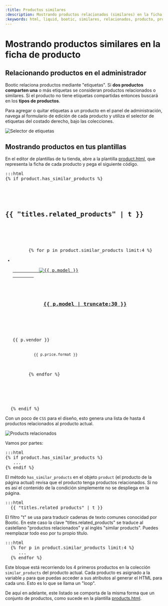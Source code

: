 ```yaml
---
:title: Productos similares
:description: Mostrando productos relacionados (similares) en la ficha de un producto
:keywords: html, liquid, bootic, similares, relacionados, producto, productos, related_products, has_similar_products, similar_products, price format, thumbnail
---
```


# Mostrando productos similares en la ficha de producto

## Relacionando productos en el administrador

Bootic relaciona productos mediante "etiquetas". Si **dos productos comparten una** o más etiquetas se consideran productos relacionados o similares. Si el producto no tiene etiquetas compartidas entonces buscará en los **tipos de productos**.

Para agregar o quitar etiquetas a un producto en el panel de administración, navega al formulario de edición de cada producto y utiliza el selector de etiquetas del costado derecho, bajo las colecciones.

<img src="<%= img('/img/themes/tag-selector.png').url %>" alt="Selector de etiquetas" />

## Mostrando productos en tus plantillas

En el editor de plantillas de tu tienda, abre a la plantilla <a href="/es/diseno/plantillas/product">product.html</a>, que representa la ficha de cada producto y pega el siguiente código.

<pre>:::html
{% if product.has_similar_products %}
  <div id="similares">

    <h2 class="titulo">{{ "titles.related_products" | t }}</h2>

    <ul class="collection clearfix">
      {% for p in product.similar_products limit:4 %}
      <li class="item-{{ forloop.index + 1 }} clearfix">
        <a href="{{ p.url }}" title="{{ p.model }}">
          <img src="{{ p.first_image.thumbnail }}" alt="{{ p.model }}" />
        </a>

        <h3 class="product-model">
          <a href="{{ p.url }}" title="{{ p.model }}">{{ p.model | truncate:30 }}</a>
        </h3>

        <p class="product-vendor">{{ p.vendor }}</p>
        <small class="product-price">{{ p.price.format }}</small>

      </li>
      {% endfor %}
    </ul>

  </div><!-- /similares -->
  {% endif %}
</pre>

Con un poco de <code>CSS</code> para el diseño, esto genera una lista de hasta 4 productos relacionados al producto actual.

<img src="<%= img('/img/themes/similar-products.png').thumb('x200').url %>" alt="Products relacionados" class="framed" />

Vamos por partes:

<pre>:::html
{% if product.has_similar_products %}
   ...
{% endif %}
</pre>

El método <code>has_similar_products</code> en el objeto <code>product</code> (el producto de la página actual) revisa que el producto tenga productos relacionados. Si no es así el contenido de la condición simplemente no se despliega en la página.

<pre>:::html
  {{ "titles.related_products" | t }}
</pre>

El filtro "t" se usa para traducir cadenas de texto comunes conocidad por Bootic. En este caso la clave "titles.related_products" se traduce al castellano "productos relacionados" y al inglés "similar products". Puedes reemplazar todo eso por tu propio título.

<pre>:::html
  {% for p in product.similar_products limit:4 %}
     ...
  {% endfor %}
</pre>

Este bloque está recorriendo los 4 primeros productos en la colección <code>similar_products</code> del producto actual. Cada producto es asignado a la variable <code>p</code> para que puedas acceder a sus atributos al generar el HTML para cada uno. Esto es lo que se llama un "loop".

De aquí en adelante, este listado se comporta de la misma forma que un conjunto de productos, como sucede en la plantilla <a href="/es/diseno/plantillas/products">products.html</a>.
